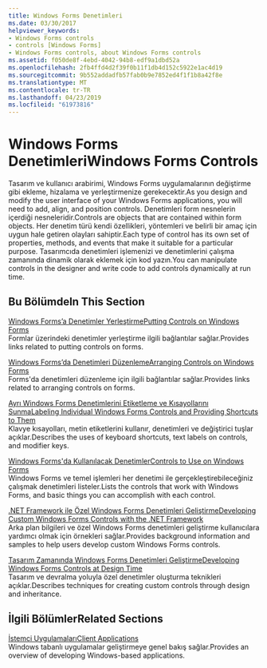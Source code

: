 ```yaml
---
title: Windows Forms Denetimleri
ms.date: 03/30/2017
helpviewer_keywords:
- Windows Forms controls
- controls [Windows Forms]
- Windows Forms controls, about Windows Forms controls
ms.assetid: f050de8f-4ebd-4042-94b8-edf9a1dbd52a
ms.openlocfilehash: 2fb4ffd4d2f39f0b11f1db4d152c5922e1ac4d19
ms.sourcegitcommit: 9b552addadfb57fab0b9e7852ed4f1f1b8a42f8e
ms.translationtype: MT
ms.contentlocale: tr-TR
ms.lasthandoff: 04/23/2019
ms.locfileid: "61973816"
---
```

# <a name="windows-forms-controls"></a><span data-ttu-id="2e26e-102">Windows Forms Denetimleri</span><span class="sxs-lookup"><span data-stu-id="2e26e-102">Windows Forms Controls</span></span>
<span data-ttu-id="2e26e-103">Tasarım ve kullanıcı arabirimi, Windows Forms uygulamalarının değiştirme gibi ekleme, hizalama ve yerleştirmenize gerekecektir.</span><span class="sxs-lookup"><span data-stu-id="2e26e-103">As you design and modify the user interface of your Windows Forms applications, you will need to add, align, and position controls.</span></span> <span data-ttu-id="2e26e-104">Denetimleri form nesnelerin içerdiği nesneleridir.</span><span class="sxs-lookup"><span data-stu-id="2e26e-104">Controls are objects that are contained within form objects.</span></span> <span data-ttu-id="2e26e-105">Her denetim türü kendi özellikleri, yöntemleri ve belirli bir amaç için uygun hale getiren olayları sahiptir.</span><span class="sxs-lookup"><span data-stu-id="2e26e-105">Each type of control has its own set of properties, methods, and events that make it suitable for a particular purpose.</span></span> <span data-ttu-id="2e26e-106">Tasarımcıda denetimleri işlemenizi ve denetimlerini çalışma zamanında dinamik olarak eklemek için kod yazın.</span><span class="sxs-lookup"><span data-stu-id="2e26e-106">You can manipulate controls in the designer and write code to add controls dynamically at run time.</span></span>  
  
## <a name="in-this-section"></a><span data-ttu-id="2e26e-107">Bu Bölümde</span><span class="sxs-lookup"><span data-stu-id="2e26e-107">In This Section</span></span>  
 [<span data-ttu-id="2e26e-108">Windows Forms’a Denetimler Yerleştirme</span><span class="sxs-lookup"><span data-stu-id="2e26e-108">Putting Controls on Windows Forms</span></span>](putting-controls-on-windows-forms.md)  
 <span data-ttu-id="2e26e-109">Formlar üzerindeki denetimler yerleştirme ilgili bağlantılar sağlar.</span><span class="sxs-lookup"><span data-stu-id="2e26e-109">Provides links related to putting controls on forms.</span></span>  
  
 [<span data-ttu-id="2e26e-110">Windows Forms’da Denetimleri Düzenleme</span><span class="sxs-lookup"><span data-stu-id="2e26e-110">Arranging Controls on Windows Forms</span></span>](arranging-controls-on-windows-forms.md)  
 <span data-ttu-id="2e26e-111">Forms'da denetimleri düzenleme için ilgili bağlantılar sağlar.</span><span class="sxs-lookup"><span data-stu-id="2e26e-111">Provides links related to arranging controls on forms.</span></span>  
  
 [<span data-ttu-id="2e26e-112">Ayrı Windows Forms Denetimlerini Etiketleme ve Kısayollarını Sunma</span><span class="sxs-lookup"><span data-stu-id="2e26e-112">Labeling Individual Windows Forms Controls and Providing Shortcuts to Them</span></span>](labeling-individual-windows-forms-controls-and-providing-shortcuts-to-them.md)  
 <span data-ttu-id="2e26e-113">Klavye kısayolları, metin etiketlerini kullanır, denetimleri ve değiştirici tuşlar açıklar.</span><span class="sxs-lookup"><span data-stu-id="2e26e-113">Describes the uses of keyboard shortcuts, text labels on controls, and modifier keys.</span></span>  
  
 [<span data-ttu-id="2e26e-114">Windows Forms'da Kullanılacak Denetimler</span><span class="sxs-lookup"><span data-stu-id="2e26e-114">Controls to Use on Windows Forms</span></span>](controls-to-use-on-windows-forms.md)  
 <span data-ttu-id="2e26e-115">Windows Forms ve temel işlemleri her denetimi ile gerçekleştirebileceğiniz çalışmak denetimleri listeler.</span><span class="sxs-lookup"><span data-stu-id="2e26e-115">Lists the controls that work with Windows Forms, and basic things you can accomplish with each control.</span></span>  
  
 [<span data-ttu-id="2e26e-116">.NET Framework ile Özel Windows Forms Denetimleri Geliştirme</span><span class="sxs-lookup"><span data-stu-id="2e26e-116">Developing Custom Windows Forms Controls with the .NET Framework</span></span>](developing-custom-windows-forms-controls.md)  
 <span data-ttu-id="2e26e-117">Arka plan bilgileri ve özel Windows Forms denetimleri geliştirme kullanıcılara yardımcı olmak için örnekleri sağlar.</span><span class="sxs-lookup"><span data-stu-id="2e26e-117">Provides background information and samples to help users develop custom Windows Forms controls.</span></span>  
  
 [<span data-ttu-id="2e26e-118">Tasarım Zamanında Windows Forms Denetimleri Geliştirme</span><span class="sxs-lookup"><span data-stu-id="2e26e-118">Developing Windows Forms Controls at Design Time</span></span>](developing-windows-forms-controls-at-design-time.md)  
 <span data-ttu-id="2e26e-119">Tasarım ve devralma yoluyla özel denetimler oluşturma teknikleri açıklar.</span><span class="sxs-lookup"><span data-stu-id="2e26e-119">Describes techniques for creating custom controls through design and inheritance.</span></span>  
  
## <a name="related-sections"></a><span data-ttu-id="2e26e-120">İlgili Bölümler</span><span class="sxs-lookup"><span data-stu-id="2e26e-120">Related Sections</span></span>  
 [<span data-ttu-id="2e26e-121">İstemci Uygulamaları</span><span class="sxs-lookup"><span data-stu-id="2e26e-121">Client Applications</span></span>](../../develop-client-apps.md)  
 <span data-ttu-id="2e26e-122">Windows tabanlı uygulamalar geliştirmeye genel bakış sağlar.</span><span class="sxs-lookup"><span data-stu-id="2e26e-122">Provides an overview of developing Windows-based applications.</span></span>  
